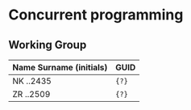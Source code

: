 # Concurrent programming

## Working Group

| Name Surname (initials) | GUID                                     |
| ----------------------- | ---------------------------------------- |
| NK ..2435               | `{?}` |
| ZR ..2509               | `{?}` |
